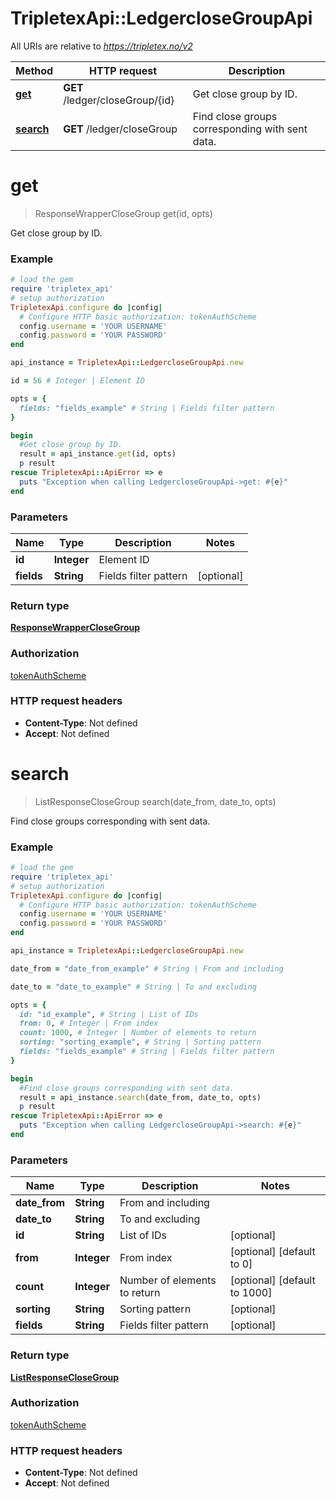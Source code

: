 # TripletexApi::LedgercloseGroupApi

All URIs are relative to *https://tripletex.no/v2*

Method | HTTP request | Description
------------- | ------------- | -------------
[**get**](LedgercloseGroupApi.md#get) | **GET** /ledger/closeGroup/{id} | Get close group by ID.
[**search**](LedgercloseGroupApi.md#search) | **GET** /ledger/closeGroup | Find close groups corresponding with sent data.


# **get**
> ResponseWrapperCloseGroup get(id, opts)

Get close group by ID.



### Example
```ruby
# load the gem
require 'tripletex_api'
# setup authorization
TripletexApi.configure do |config|
  # Configure HTTP basic authorization: tokenAuthScheme
  config.username = 'YOUR USERNAME'
  config.password = 'YOUR PASSWORD'
end

api_instance = TripletexApi::LedgercloseGroupApi.new

id = 56 # Integer | Element ID

opts = { 
  fields: "fields_example" # String | Fields filter pattern
}

begin
  #Get close group by ID.
  result = api_instance.get(id, opts)
  p result
rescue TripletexApi::ApiError => e
  puts "Exception when calling LedgercloseGroupApi->get: #{e}"
end
```

### Parameters

Name | Type | Description  | Notes
------------- | ------------- | ------------- | -------------
 **id** | **Integer**| Element ID | 
 **fields** | **String**| Fields filter pattern | [optional] 

### Return type

[**ResponseWrapperCloseGroup**](ResponseWrapperCloseGroup.md)

### Authorization

[tokenAuthScheme](../README.md#tokenAuthScheme)

### HTTP request headers

 - **Content-Type**: Not defined
 - **Accept**: Not defined



# **search**
> ListResponseCloseGroup search(date_from, date_to, opts)

Find close groups corresponding with sent data.



### Example
```ruby
# load the gem
require 'tripletex_api'
# setup authorization
TripletexApi.configure do |config|
  # Configure HTTP basic authorization: tokenAuthScheme
  config.username = 'YOUR USERNAME'
  config.password = 'YOUR PASSWORD'
end

api_instance = TripletexApi::LedgercloseGroupApi.new

date_from = "date_from_example" # String | From and including

date_to = "date_to_example" # String | To and excluding

opts = { 
  id: "id_example", # String | List of IDs
  from: 0, # Integer | From index
  count: 1000, # Integer | Number of elements to return
  sorting: "sorting_example", # String | Sorting pattern
  fields: "fields_example" # String | Fields filter pattern
}

begin
  #Find close groups corresponding with sent data.
  result = api_instance.search(date_from, date_to, opts)
  p result
rescue TripletexApi::ApiError => e
  puts "Exception when calling LedgercloseGroupApi->search: #{e}"
end
```

### Parameters

Name | Type | Description  | Notes
------------- | ------------- | ------------- | -------------
 **date_from** | **String**| From and including | 
 **date_to** | **String**| To and excluding | 
 **id** | **String**| List of IDs | [optional] 
 **from** | **Integer**| From index | [optional] [default to 0]
 **count** | **Integer**| Number of elements to return | [optional] [default to 1000]
 **sorting** | **String**| Sorting pattern | [optional] 
 **fields** | **String**| Fields filter pattern | [optional] 

### Return type

[**ListResponseCloseGroup**](ListResponseCloseGroup.md)

### Authorization

[tokenAuthScheme](../README.md#tokenAuthScheme)

### HTTP request headers

 - **Content-Type**: Not defined
 - **Accept**: Not defined



